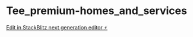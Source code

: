 # Tee_premium-homes_and_services

[Edit in StackBlitz next generation editor ⚡️](https://stackblitz.com/~/github.com/aq-UI-no/Tee_premium-homes_and_services)